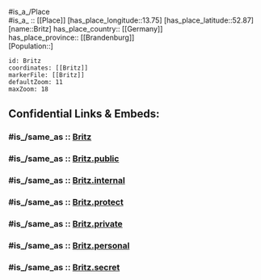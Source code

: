 ﻿---
confidential: public
isDeleted: false
location:
- 52.87
- 13.75
mapmarker: city
mapzoom:
- 7
- 12
SpocWebEntityId: 29360
tags:
- geo/City
type: City
---

#is_a_/Place  
#is_a_ :: [[Place]] 
[has_place_longitude::13.75] 
[has_place_latitude::52.87] 
[name::Britz] 
has_place_country:: [[Germany]]  
has_place_province:: [[Brandenburg]]  
[Population::] 



```leaflet
id: Britz
coordinates: [[Britz]] 
markerFile: [[Britz]] 
defaultZoom: 11 
maxZoom: 18
```


## Confidential Links & Embeds: 

### #is_/same_as :: [Britz](/_Standards/Earth/Continent/Europe/Europe~Central/Germany/Germany~East/Brandenburg/counties~Brandenburg/Barnim/cities~Barnim/Britz-Chorin-Oderberg/boroughs~Britz-Chorin-Oderberg/Britz.md) 

### #is_/same_as :: [Britz.public](/_public/Earth/Continent/Europe/Europe~Central/Germany/Germany~East/Brandenburg/counties~Brandenburg/Barnim/cities~Barnim/Britz-Chorin-Oderberg/boroughs~Britz-Chorin-Oderberg/Britz.public.md) 

### #is_/same_as :: [Britz.internal](/_internal/Earth/Continent/Europe/Europe~Central/Germany/Germany~East/Brandenburg/counties~Brandenburg/Barnim/cities~Barnim/Britz-Chorin-Oderberg/boroughs~Britz-Chorin-Oderberg/Britz.internal.md) 

### #is_/same_as :: [Britz.protect](/_protect/Earth/Continent/Europe/Europe~Central/Germany/Germany~East/Brandenburg/counties~Brandenburg/Barnim/cities~Barnim/Britz-Chorin-Oderberg/boroughs~Britz-Chorin-Oderberg/Britz.protect.md) 

### #is_/same_as :: [Britz.private](/_private/Earth/Continent/Europe/Europe~Central/Germany/Germany~East/Brandenburg/counties~Brandenburg/Barnim/cities~Barnim/Britz-Chorin-Oderberg/boroughs~Britz-Chorin-Oderberg/Britz.private.md) 

### #is_/same_as :: [Britz.personal](/_personal/Earth/Continent/Europe/Europe~Central/Germany/Germany~East/Brandenburg/counties~Brandenburg/Barnim/cities~Barnim/Britz-Chorin-Oderberg/boroughs~Britz-Chorin-Oderberg/Britz.personal.md) 

### #is_/same_as :: [Britz.secret](/_secret/Earth/Continent/Europe/Europe~Central/Germany/Germany~East/Brandenburg/counties~Brandenburg/Barnim/cities~Barnim/Britz-Chorin-Oderberg/boroughs~Britz-Chorin-Oderberg/Britz.secret.md)

